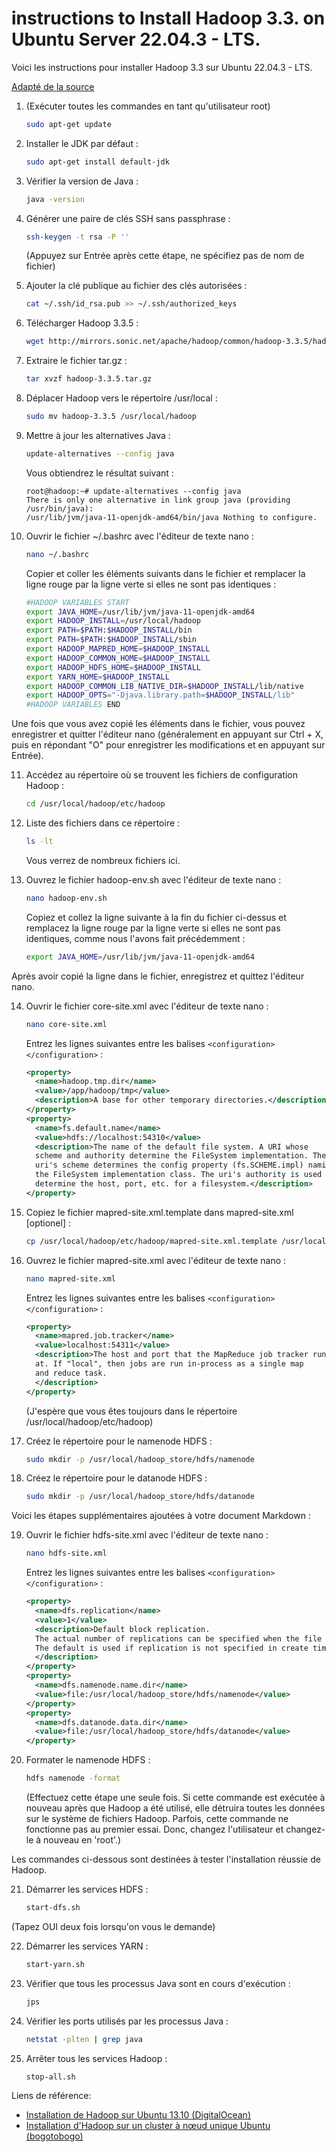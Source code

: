 # instructions to Install Hadoop 3.3. on Ubuntu Server 22.04.3 - LTS.
Voici les instructions pour installer Hadoop 3.3 sur Ubuntu 22.04.3 - LTS.

[Adapté de la source](https://gist.github.com/swanandM/2b31a9984cdb58af96ec417197350f32)

1. (Exécuter toutes les commandes en tant qu'utilisateur root)
   ```bash
   sudo apt-get update
   ```

2. Installer le JDK par défaut :
   ```bash
   sudo apt-get install default-jdk
   ```

3. Vérifier la version de Java :
   ```bash
   java -version
   ```

4. Générer une paire de clés SSH sans passphrase :
   ```bash
   ssh-keygen -t rsa -P ''
   ```
   (Appuyez sur Entrée après cette étape, ne spécifiez pas de nom de fichier)

5. Ajouter la clé publique au fichier des clés autorisées :
   ```bash
   cat ~/.ssh/id_rsa.pub >> ~/.ssh/authorized_keys
   ```

6. Télécharger Hadoop 3.3.5 :
   ```bash
   wget http://mirrors.sonic.net/apache/hadoop/common/hadoop-3.3.5/hadoop-3.3.5.tar.gz
   ```

7. Extraire le fichier tar.gz :
   ```bash
   tar xvzf hadoop-3.3.5.tar.gz
   ```

8. Déplacer Hadoop vers le répertoire /usr/local :
   ```bash
   sudo mv hadoop-3.3.5 /usr/local/hadoop
   ```

9. Mettre à jour les alternatives Java :
   ```bash
   update-alternatives --config java
   ```
   
   Vous obtiendrez le résultat suivant :
   ```
   root@hadoop:~# update-alternatives --config java
   There is only one alternative in link group java (providing /usr/bin/java):
   /usr/lib/jvm/java-11-openjdk-amd64/bin/java Nothing to configure.
   ```

10. Ouvrir le fichier ~/.bashrc avec l'éditeur de texte nano :
    ```bash
    nano ~/.bashrc
    ```
    Copier et coller les éléments suivants dans le fichier et remplacer la ligne rouge par la ligne verte si elles ne sont pas identiques :

    ```bash
    #HADOOP VARIABLES START
    export JAVA_HOME=/usr/lib/jvm/java-11-openjdk-amd64
    export HADOOP_INSTALL=/usr/local/hadoop
    export PATH=$PATH:$HADOOP_INSTALL/bin
    export PATH=$PATH:$HADOOP_INSTALL/sbin
    export HADOOP_MAPRED_HOME=$HADOOP_INSTALL
    export HADOOP_COMMON_HOME=$HADOOP_INSTALL
    export HADOOP_HDFS_HOME=$HADOOP_INSTALL
    export YARN_HOME=$HADOOP_INSTALL
    export HADOOP_COMMON_LIB_NATIVE_DIR=$HADOOP_INSTALL/lib/native
    export HADOOP_OPTS="-Djava.library.path=$HADOOP_INSTALL/lib"
    #HADOOP VARIABLES END
    ```
   
Une fois que vous avez copié les éléments dans le fichier, vous pouvez enregistrer et quitter l'éditeur nano (généralement en appuyant sur Ctrl + X, puis en répondant "O" pour enregistrer les modifications et en appuyant sur Entrée).

11. Accédez au répertoire où se trouvent les fichiers de configuration Hadoop :
    ```bash
    cd /usr/local/hadoop/etc/hadoop
    ```

12. Liste des fichiers dans ce répertoire :
    ```bash
    ls -lt
    ```

    Vous verrez de nombreux fichiers ici.

13. Ouvrez le fichier hadoop-env.sh avec l'éditeur de texte nano :
    ```bash
    nano hadoop-env.sh
    ```
   
    Copiez et collez la ligne suivante à la fin du fichier ci-dessus et remplacez la ligne rouge par la ligne verte si elles ne sont pas identiques, comme nous l'avons fait précédemment :
    ```bash
    export JAVA_HOME=/usr/lib/jvm/java-11-openjdk-amd64
    ```
   
Après avoir copié la ligne dans le fichier, enregistrez et quittez l'éditeur nano.

14. Ouvrir le fichier core-site.xml avec l'éditeur de texte nano :
    ```bash
    nano core-site.xml
    ```
   
    Entrez les lignes suivantes entre les balises `<configuration></configuration>` :
    ```xml
    <property>
      <name>hadoop.tmp.dir</name>
      <value>/app/hadoop/tmp</value>
      <description>A base for other temporary directories.</description>
    </property>
    <property>
      <name>fs.default.name</name>
      <value>hdfs://localhost:54310</value>
      <description>The name of the default file system. A URI whose
      scheme and authority determine the FileSystem implementation. The
      uri's scheme determines the config property (fs.SCHEME.impl) naming
      the FileSystem implementation class. The uri's authority is used to
      determine the host, port, etc. for a filesystem.</description>
    </property>
    ```

15. Copiez le fichier mapred-site.xml.template dans mapred-site.xml [optionel] :
    ```bash
    cp /usr/local/hadoop/etc/hadoop/mapred-site.xml.template /usr/local/hadoop/etc/hadoop/mapred-site.xml
    ```

16. Ouvrez le fichier mapred-site.xml avec l'éditeur de texte nano :
    ```bash
    nano mapred-site.xml
    ```
   
    Entrez les lignes suivantes entre les balises `<configuration></configuration>` :
    ```xml
    <property>
      <name>mapred.job.tracker</name>
      <value>localhost:54311</value>
      <description>The host and port that the MapReduce job tracker runs
      at. If "local", then jobs are run in-process as a single map
      and reduce task.
      </description>
    </property>
    ```
   
    (J'espère que vous êtes toujours dans le répertoire /usr/local/hadoop/etc/hadoop)

17. Créez le répertoire pour le namenode HDFS :
    ```bash
    sudo mkdir -p /usr/local/hadoop_store/hdfs/namenode
    ```

18. Créez le répertoire pour le datanode HDFS :
    ```bash
    sudo mkdir -p /usr/local/hadoop_store/hdfs/datanode
    ```
Voici les étapes supplémentaires ajoutées à votre document Markdown :

19. Ouvrir le fichier hdfs-site.xml avec l'éditeur de texte nano :
    ```bash
    nano hdfs-site.xml
    ```
   
    Entrez les lignes suivantes entre les balises `<configuration></configuration>` :
    ```xml
    <property>
      <name>dfs.replication</name>
      <value>1</value>
      <description>Default block replication.
      The actual number of replications can be specified when the file is created.
      The default is used if replication is not specified in create time.
      </description>
    </property>
    <property>
      <name>dfs.namenode.name.dir</name>
      <value>file:/usr/local/hadoop_store/hdfs/namenode</value>
    </property>
    <property>
      <name>dfs.datanode.data.dir</name>
      <value>file:/usr/local/hadoop_store/hdfs/datanode</value>
    </property>
    ```

20. Formater le namenode HDFS :
    ```bash
    hdfs namenode -format
    ```

    (Effectuez cette étape une seule fois. Si cette commande est exécutée à nouveau après que Hadoop a été utilisé, elle détruira toutes les données sur le système de fichiers Hadoop. Parfois, cette commande ne fonctionne pas au premier essai. Donc, changez l'utilisateur et changez-le à nouveau en 'root'.)

Les commandes ci-dessous sont destinées à tester l'installation réussie de Hadoop.


21. Démarrer les services HDFS :
    ```bash
    start-dfs.sh
    ```
   (Tapez OUI deux fois lorsqu'on vous le demande)

22. Démarrer les services YARN :
    ```bash
    start-yarn.sh
    ```

23. Vérifier que tous les processus Java sont en cours d'exécution :
    ```bash
    jps
    ```

24. Vérifier les ports utilisés par les processus Java :
    ```bash
    netstat -plten | grep java
    ```

25. Arrêter tous les services Hadoop :
    ```bash
    stop-all.sh
    ```

Liens de référence:
- [Installation de Hadoop sur Ubuntu 13.10 (DigitalOcean)](https://www.digitalocean.com/community/tutorials/how-to-install-hadoop-on-ubuntu-13-10)
- [Installation d'Hadoop sur un cluster à nœud unique Ubuntu (bogotobogo)](http://www.bogotobogo.com/Hadoop/BigData_hadoop_Install_on_ubuntu_single_node_cluster.php)
